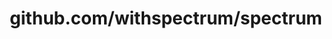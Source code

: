 ---
layout: post
title: github.com/withspectrum/spectrum
categories: link
tags: [انگلیسی, برنامه‌نویسی]
---